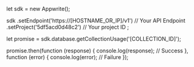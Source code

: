 let sdk = new Appwrite();

sdk
    .setEndpoint('https://[HOSTNAME_OR_IP]/v1') // Your API Endpoint
    .setProject('5df5acd0d48c2') // Your project ID
;

let promise = sdk.database.getCollectionUsage('[COLLECTION_ID]');

promise.then(function (response) {
    console.log(response); // Success
}, function (error) {
    console.log(error); // Failure
});